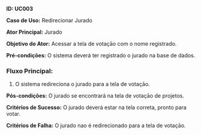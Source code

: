 **ID: UC003**

**Caso de Uso:** Redirecionar Jurado

**Ator Principal:** Jurado

**Objetivo do Ator:** Acessar a tela de votaçāo com o nome registrado.

**Pré-condições:** O sistema deverá ter registrado o jurado na base de dados.

### Fluxo Principal:

1. O sistema redireciona o jurado para a tela de votaçāo.

**Pós-condições:** O jurado se encontrará na tela de votaçāo de projetos.

**Critérios de Sucesso:** O jurado deverá estar na tela correta, pronto para votar.

**Critérios de Falha:** O jurado nao é redirecionado para a tela de votaçāo.
